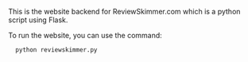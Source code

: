 This is the website backend for ReviewSkimmer.com which is a python script using Flask.

To run the website, you can use the command:

```
  python reviewskimmer.py
```
